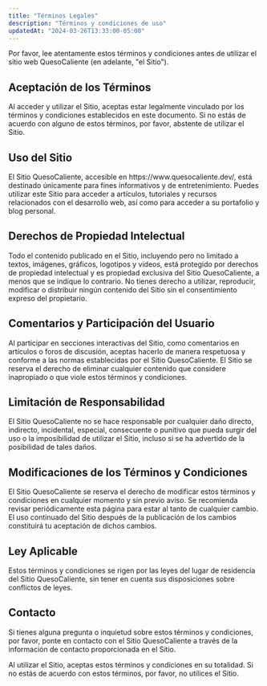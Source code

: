 ```yaml
---
title: "Términos Legales"
description: "Términos y condiciones de uso"
updatedAt: "2024-03-26T13:33:00-05:00"
---
```


<p>Por favor, lee atentamente estos términos y condiciones antes de utilizar el sitio web QuesoCaliente (en adelante, "el Sitio").</p>

<h2>Aceptación de los Términos</h2>

<p>Al acceder y utilizar el Sitio, aceptas estar legalmente vinculado por los términos y condiciones establecidos en este documento. Si no estás de acuerdo con alguno de estos términos, por favor, abstente de utilizar el Sitio.</p>

<h2>Uso del Sitio</h2>

<p>El Sitio QuesoCaliente, accesible en https://www.quesocaliente.dev/, está destinado únicamente para fines informativos y de entretenimiento. Puedes utilizar este Sitio para acceder a artículos, tutoriales y recursos relacionados con el desarrollo web, así como para acceder a su portafolio y blog personal.</p>

<h2>Derechos de Propiedad Intelectual</h2>

<p>Todo el contenido publicado en el Sitio, incluyendo pero no limitado a textos, imágenes, gráficos, logotipos y vídeos, está protegido por derechos de propiedad intelectual y es propiedad exclusiva del Sitio QuesoCaliente, a menos que se indique lo contrario. No tienes derecho a utilizar, reproducir, modificar o distribuir ningún contenido del Sitio sin el consentimiento expreso del propietario.</p>

<h2>Comentarios y Participación del Usuario</h2>

<p>Al participar en secciones interactivas del Sitio, como comentarios en artículos o foros de discusión, aceptas hacerlo de manera respetuosa y conforme a las normas establecidas por el Sitio QuesoCaliente. El Sitio se reserva el derecho de eliminar cualquier contenido que considere inapropiado o que viole estos términos y condiciones.</p>

<h2>Limitación de Responsabilidad</h2>

<p>El Sitio QuesoCaliente no se hace responsable por cualquier daño directo, indirecto, incidental, especial, consecuente o punitivo que pueda surgir del uso o la imposibilidad de utilizar el Sitio, incluso si se ha advertido de la posibilidad de tales daños.</p>

<h2>Modificaciones de los Términos y Condiciones</h2>

<p>El Sitio QuesoCaliente se reserva el derecho de modificar estos términos y condiciones en cualquier momento y sin previo aviso. Se recomienda revisar periódicamente esta página para estar al tanto de cualquier cambio. El uso continuado del Sitio después de la publicación de los cambios constituirá tu aceptación de dichos cambios.</p>

<h2>Ley Aplicable</h2>
<p>Estos términos y condiciones se rigen por las leyes del lugar de residencia del Sitio QuesoCaliente, sin tener en cuenta sus disposiciones sobre conflictos de leyes.</p>

<h2>Contacto</h2>

<p>Si tienes alguna pregunta o inquietud sobre estos términos y condiciones, por favor, ponte en contacto con el Sitio QuesoCaliente a través de la información de contacto proporcionada en el Sitio.</p>

<p>Al utilizar el Sitio, aceptas estos términos y condiciones en su totalidad. Si no estás de acuerdo con estos términos, por favor, no utilices el Sitio.</p>
